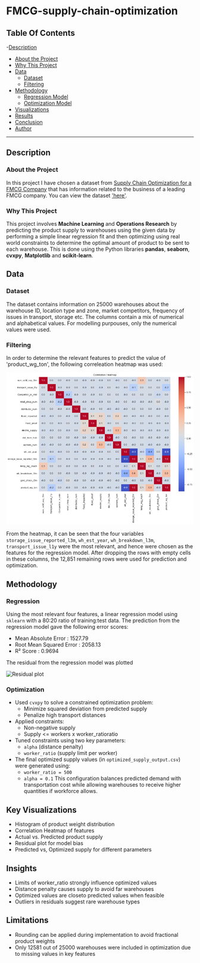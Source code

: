 # FMCG-supply-chain-optimization
## Table Of Contents
-[Description](#description)
  - [About the Project](#about-the-project)
  - [Why This Project](#why-this-project)
- [Data](#data)
  - [Dataset](#dataset)
  - [Filtering](#filtering)
- [Methodology](#methodology)
  - [Regression Model](#regression-model)
  - [Optimization Model](#optimization-model)
- [Visualizations](#visualizations)
- [Results](#results)
- [Conclusion](#conclusion)
- [Author](#author)

---

## Description
### About the Project

In this project I have chosen a dataset from [Supply Chain Optimization for a FMCG Company](https://www.kaggle.com/datasets/suraj9727/supply-chain-optimization-for-a-fmcg-company/data) that has information related to the business of a leading FMCG company. You can view the dataset ['here'](FMCG_data.csv). 

### Why This Project

This project involves **Machine Learning** and **Operations Research** by predicting the product supply to warehouses using the given data by performing a simple linear regression fit and then optimizing using real world constraints to determine the optimal amount of product to be sent to each warehouse. This is done using the Python libraries **pandas**, **seaborn**, **cvxpy**, **Matplotlib** and **scikit-learn**. 

## Data
### Dataset

The dataset contains information on 25000 warehouses about the warehouse ID, location type and zone, market competitors, frequency of issues in transport, storage etc. The columns contain a mix of numerical and alphabetical values. For modelling purpouses, only the numerical values were used.

### Filtering

In order to determine the relevant features to predict the value of 'product_wg_ton', the following correleation heatmap was used:

![Correlation Heatmap](Plots/Correlation-Heatmap.png)

From the heatmap, it can be seen that the four variables `storage_issue_reported_l3m`, `wh_est_year`, `wh_breakdown_l3m`, `transport_issue_l1y` were the most relevant, and hence were chosen as the features for the regression model. After dropping the rows with empty cells in these columns, the 12,851 remaining rows were used for prediction and optimization.

## Methodology

### Regression

Using the most relevant four features, a linear regression model using `sklearn` with a 80:20 ratio of training:test data. The prediction from the regression model gave the following error scores:

- Mean Absolute Error : 1527.79
- Root Mean Squared Error : 2058.13
- R² Score : 0.9694

The residual from the regression model was plotted

![Residual plot](Plots/Regression-residual-plot)


### Optimization
- Used `cvxpy` to solve a constrained optimization problem:
  - Minimize squared deviation from predicted supply
  - Penalize high transport distances
- Applied constraints:
  - Non-negative supply
  - Supply <= workers x worker_ratioratio
- Tuned constraints using two key parameters:
  - `alpha` (distance penalty)
  - `worker_ratio` (supply limit per worker)
- The final optimized supply values (in `optimized_supply_output.csv`) were generated using:
  - `worker_ratio = 500`
  - `alpha = 0.1`
  This configuration balances predicted demand with transportation cost while allowing warehouses to receive higher quantities if workforce allows.

## Key Visualizations
- Histogram of product weight distribution
- Correlation Heatmap of features
- Actual vs. Predicted product supply
- Residual plot for model bias
- Predicted vs, Optimized supply for different parameters

## Insights
- Limits of worker_ratio strongly influence optimized values
- Distance penalty causes supply to avoid far warehouses
- Optimized values are closeto predicted values when feasible
- Outliers in residuals suggest rare warehouse types

## Limitations
- Rounding can be applied during implementation to avoid fractional product weights
- Only 12581 out of 25000 warehouses were included in optimization due to missing values in key features
